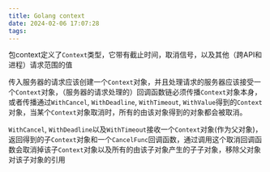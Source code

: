 ```yaml
---
title: Golang context
date: 2024-02-06 17:07:28
tags:
---
```


包context定义了`Context`类型，它带有截止时间，取消信号，以及其他（跨API和进程）请求范围的值

传入服务器的请求应该创建一个`Context`对象，并且处理请求的服务器应该接受一个`Context`对象，（服务器的请求处理的）回调函数链必须传播`Context`对象本身，或者传播通过`WithCancel`, `WithDeadline`, `WithTimeout`, `WithValue`得到的`Context`对象，当某个`Context`对象取消时，所有的由该对象得到的对象都会被取消。

`WithCancel`, `WithDeadline`以及`WithTimeout`接收一个`Context`对象(作为父对象)，返回得到的子`Context`对象和一个`CancelFunc`回调函数，通过调用这个取消回调函数会取消掉该子`Context`对象以及所有的由该子对象产生的子子对象，移除父对象对该子对象的引用


